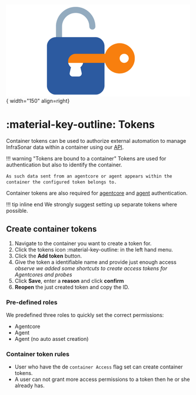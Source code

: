 ![Tokens](../images/application_token.png){ width="150" align=right}

# :material-key-outline: Tokens

Container tokens can be used to authorize external automation to manage InfraSonar data within a container using our [API](../api/overview.md).

!!! warning "Tokens are bound to a container"
    Tokens are used for authentication but also to identify the container.

    As such data sent from an agentcore or agent appears within the container the configured token belongs to.
    
Container tokens are also required for [agentcore](../application/agentcores.md) and [agent](../collectors/agents/index.md) authentication.

!!! tip inline end
    We strongly suggest setting up separate tokens where possible.

## Create container tokens

1. Navigate to the container you want to create a token for.
2. Click the tokens icon :material-key-outline: in the left hand menu.
3. Click the **Add token** button.
4. Give the token a identifiable name and provide just enough access<br>*observe we added some shortcuts to create access tokens for Agentcores and probes*
5. Click **Save**, enter a **reason** and click **confirm**
6. **Reopen** the just created token and copy the ID.

### Pre-defined roles

We predefined three roles to quickly set the correct permissions:

* Agentcore
* Agent
* Agent (no auto asset creation)

### Container token rules

* User who have the de `container Access` flag set can create container tokens.
* A user can not grant more access permissions to a token then he or she already has.